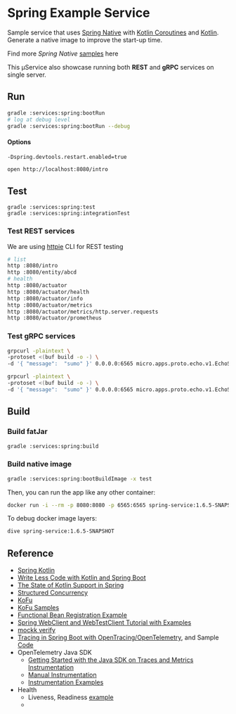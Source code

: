 # Spring Example Service

Sample service that uses [Spring Native](https://docs.spring.io/spring-native/docs/current/reference/htmlsingle/)
with [Kotlin Coroutines](https://spring.io/blog/2019/04/12/going-reactive-with-spring-coroutines-and-kotlin-flow)
and [Kotlin](https://docs.spring.io/spring-framework/docs/current/reference/html/languages.html#kotlin). <br/>
Generate a native image to improve the start-up time.

Find more *Spring Native* [samples](https://github.com/spring-projects-experimental/spring-native/tree/main/samples)
here

This µService also showcase running both **REST** and **gRPC** services on single server.

## Run

```bash
gradle :services:spring:bootRun
# log at debug level
gradle :services:spring:bootRun --debug
```

#### Options
``` 
-Dspring.devtools.restart.enabled=true
```

```bash
open http://localhost:8080/intro
```

## Test

```
gradle :services:spring:test
gradle :services:spring:integrationTest
```

### Test REST services

We are using [httpie](https://httpie.io/) CLI for REST testing

```bash
# list
http :8080/intro
http :8080/entity/abcd
# health
http :8080/actuator
http :8080/actuator/health
http :8080/actuator/info
http :8080/actuator/metrics
http :8080/actuator/metrics/http.server.requests
http :8080/actuator/prometheus
````

### Test gRPC services 

```bash
grpcurl -plaintext \
-protoset <(buf build -o -) \
-d '{ "message":  "sumo" }' 0.0.0.0:6565 micro.apps.proto.echo.v1.EchoService/Echo      

grpcurl -plaintext \
-protoset <(buf build -o -) \
-d '{ "message":  "sumo" }' 0.0.0.0:6565 micro.apps.proto.echo.v1.EchoService/EchoStream
```

## Build

### Build fatJar

```bash
gradle :services:spring:build
```

### Build native image

```bash
gradle :services:spring:bootBuildImage -x test
```

Then, you can run the app like any other container:

```bash
docker run -i --rm -p 8080:8080 -p 6565:6565 spring-service:1.6.5-SNAPSHOT
```

To debug docker image layers:

```bash
dive spring-service:1.6.5-SNAPSHOT
```

## Reference

- [Spring Kotlin](https://docs.spring.io/spring-framework/docs/current/reference/html/languages.html#kotlin)
- [Write Less Code with Kotlin and Spring Boot](https://www.infoq.com/presentations/kotlin-spring-boot/)
- [The State of Kotlin Support in Spring](https://resources.jetbrains.com/storage/products/kotlin/events/kotlin14/Slides/spring.pdf)
- [Structured Concurrency](https://spring.io/blog/2019/04/12/going-reactive-with-spring-coroutines-and-kotlin-flow)
- [KoFu](https://github.com/spring-projects-experimental/spring-fu/tree/main/kofu)
- [KoFu Samples](https://github.com/spring-projects-experimental/spring-fu/tree/main/samples)
- [Functional Bean Registration Example](https://github.com/pwestlin/webshopkotlin/blob/master/core-service/src/main/kotlin/nu/westlin/webshop/core/CoreApplication.kt)
- [Spring WebClient and WebTestClient Tutorial with Examples](https://www.callicoder.com/spring-5-reactive-webclient-webtestclient-examples/)
- [mockk verify](https://notwoods.github.io/mockk-guidebook/docs/mocking/verify/)
- [Tracing in Spring Boot with OpenTracing/OpenTelemetry](https://medium.com/swlh/tracing-in-spring-boot-with-opentracing-opentelemetry-dd724134ca93), and Sample [Code](https://github.com/fpaparoni/tracing)
- OpenTelemetry Java SDK
  - [Getting Started with the Java SDK on Traces and Metrics Instrumentation](https://aws-otel.github.io/docs/getting-started/java-sdk)
  - [Manual Instrumentation](https://opentelemetry.io/docs/java/manual_instrumentation/)
  - [Instrumentation Examples](https://github.com/mnadeem/boot-opentelemetry-tempo)
- Health
  - Liveness, Readiness [example](https://github.com/hellosatish/springboot2.3-features-demo/blob/master/probes-demo/src/main/java/org/sk/ms/probes/ExampleController.java)
  - 
